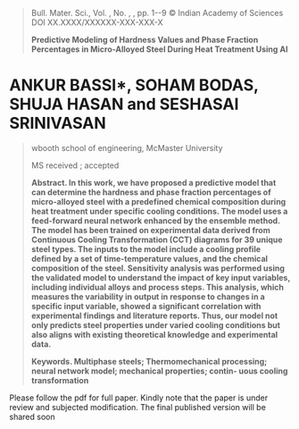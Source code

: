 > Bull. Mater. Sci., Vol. , No. , , pp. 1--9 © Indian Academy of
> Sciences DOI XX.XXXX/XXXXXX-XXX-XXX-X
>
> **Predictive Modeling of Hardness Values and Phase Fraction
> Percentages in Micro-Alloyed Steel During Heat Treatment Using AI**

# ANKUR BASSI\*, SOHAM BODAS, SHUJA HASAN and SESHASAI SRINIVASAN

> wbooth school of engineering, McMaster University
>
> MS received ; accepted
>
> **Abstract. In this work, we have proposed a predictive model that can
> determine the hardness and phase fraction percentages of micro-alloyed
> steel with a predefined chemical composition during heat treatment
> under specific cooling conditions. The model uses a feed-forward
> neural network enhanced by the ensemble method. The model has been
> trained on experimental data derived from Continuous Cooling
> Transformation (CCT) diagrams for 39 unique steel types. The inputs to
> the model include a cooling profile defined by a set of
> time-temperature values, and the chemical composition of the steel.
> Sensitivity analysis was performed using the validated model to
> understand the impact of key input variables, including individual
> alloys and process steps. This analysis, which measures the
> variability in output in response to changes in a specific input
> variable, showed a significant correlation with experimental findings
> and literature reports. Thus, our model not only predicts steel
> properties under varied cooling conditions but also aligns with
> existing theoretical knowledge and experimental data.**
>
> **Keywords. Multiphase steels; Thermomechanical processing; neural
> network model; mechanical properties; contin- uous cooling
> transformation**

Please follow the pdf for full paper. Kindly note that the paper is under review and
subjected modification. The final published version will be shared soon 
